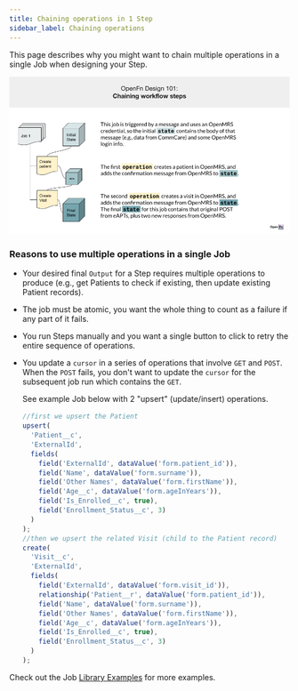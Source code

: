 ```yaml
---
title: Chaining operations in 1 Step
sidebar_label: Chaining operations
---
```


This page describes why you might want to chain multiple operations in a single Job when designing your Step. 

![Chaining Steps](/img/chaining-operations.png)

### Reasons to use multiple operations in a single Job

- Your desired final `Output` for a Step requires multiple operations to produce
  (e.g., get Patients to check if existing, then update existing Patient
  records).
- The job must be atomic, you want the whole thing to count as a failure if any
  part of it fails.
- You run Steps manually and you want a single button to click to retry the
  entire sequence of operations.
- You update a `cursor` in a series of operations that involve `GET` and `POST`.
  When the `POST` fails, you don't want to update the `cursor` for the
  subsequent job run which contains the `GET`.

  See example Job below with 2 "upsert" (update/insert) operations.

  ```js
  //first we upsert the Patient
  upsert(
    'Patient__c',
    'ExternalId',
    fields(
      field('ExternalId', dataValue('form.patient_id')),
      field('Name', dataValue('form.surname')),
      field('Other Names', dataValue('form.firstName')),
      field('Age__c', dataValue('form.ageInYears')),
      field('Is_Enrolled__c', true),
      field('Enrollment_Status__c', 3)
    )
  );
  //then we upsert the related Visit (child to the Patient record)
  create(
    'Visit__c',
    'ExternalId',
    fields(
      field('ExternalId', dataValue('form.visit_id')),
      relationship('Patient__r', dataValue('form.patient_id')),
      field('Name', dataValue('form.surname')),
      field('Other Names', dataValue('form.firstName')),
      field('Age__c', dataValue('form.ageInYears')),
      field('Is_Enrolled__c', true),
      field('Enrollment_Status__c', 3)
    )
  );
  ```
Check out the Job [Library Examples](/adaptors/library/) for more examples. 
